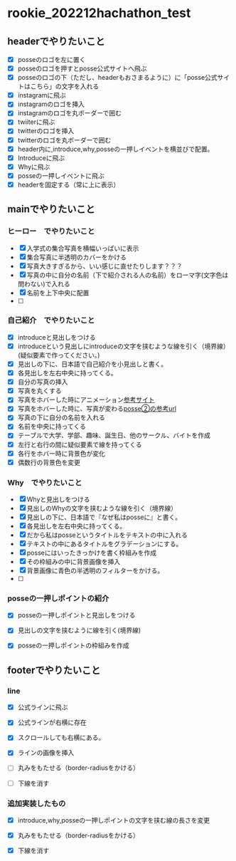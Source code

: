 # rookie_202212hachathon_test

## headerでやりたいこと

- [x] posseのロゴを左に置く
- [x] posseのロゴを押すとposse公式サイトへ飛ぶ
- [x] posseのロゴの下（ただし、headerもおさまるように）に「posse公式サイトはこちら」の文字を入れる
- [x] instagramに飛ぶ
- [x] instagramのロゴを挿入
- [x] instagramのロゴを丸ボーダーで囲む
- [x] twiiterに飛ぶ
- [x] twitterのロゴを挿入
- [x] twitterのロゴを丸ボーダーで囲む
- [x] header内に,introduce,why,posseの一押しイベントを横並びで配置。
- [x] Introduceに飛ぶ
- [x] Whyに飛ぶ
- [x] posseの一押しイベントに飛ぶ
- [x] headerを固定する（常に上に表示）

## mainでやりたいこと

### ヒーロー　でやりたいこと
- [x] 入学式の集合写真を横幅いっぱいに表示
- [x] 集合写真に半透明のカバーをかける
- [x] 写真大きすぎるから、いい感じに直せたりします？？？
- [x] 写真の中に自分の名前（下で紹介される人の名前）をローマ字(文字色は問わない)で入れる
- [x] 名前を上下中央に配置
- [ ]

### 自己紹介　でやりたいこと
- [x] introduceと見出しをつける
- [x] introduceという見出しにintroduceの文字を挟むような線を引く（境界線）(疑似要素で作ってください。)
- [x] 見出しの下に、日本語で自己紹介を小見出しと書く。
- [x] 各見出しを左右中央に持ってくる。
- [x] 自分の写真の挿入
- [x] 写真を丸くする
- [x] 写真をホバーした時にアニメーション[参考サイト](https://apricot-design.com/staffblog/css-hover-idea-image/)
- [x] 写真をホバーした時に、写真が変わる[posse②の参考url](https://drive.google.com/drive/folders/1OgggL_f8FQfpbDzP8-8OPTxoGBxEjnnV)
- [x] 写真の下に自分の名前を入れる
- [x] 名前を中央に持ってくる
- [x] テーブルで大学、学部、趣味、誕生日、他のサークル、バイトを作成
- [x] 左行と右行の間に疑似要素で線を持ってくる
- [x] 各行をホバー時に背景色が変化
- [x] 偶数行の背景色を変更

### Why　でやりたいこと
- [x] Whyと見出しをつける
- [x] 見出しのWhyの文字を挟むような線を引く（境界線）
- [x] 見出しの下に、日本語で『なぜ私はposseに』と書く。
- [x] 各見出しを左右中央に持ってくる。
- [x] だから私はposseというタイトルをテキストの中に入れる
- [x] テキストの中にあるタイトルをグラデーションにする。
- [x] posseにはいったきっかけを書く枠組みを作成
- [x] その枠組みの中に背景画像を挿入
- [x] 背景画像に青色の半透明のフィルターをかける。
- [ ]

### posseの一押しポイントの紹介
- [x] posseの一押しポイントと見出しをつける
- [x] 見出しの文字を挟むように線を引く(境界線)
- [x] posseの一押しポイントの枠組みを作成


## footerでやりたいこと
### line
- [x] 公式ラインに飛ぶ
- [x] 公式ラインが右横に存在
- [x] スクロールしても右横にある。
- [x] ラインの画像を挿入

- [ ] 丸みをもたせる（border-radiusをかける）
- [ ] 下線を消す

### 追加実装したもの
- [x] introduce,why,posseの一押しポイントの文字を挟む線の長さを変更
- [x] 丸みをもたせる（border-radiusをかける）
- [x] 下線を消す


